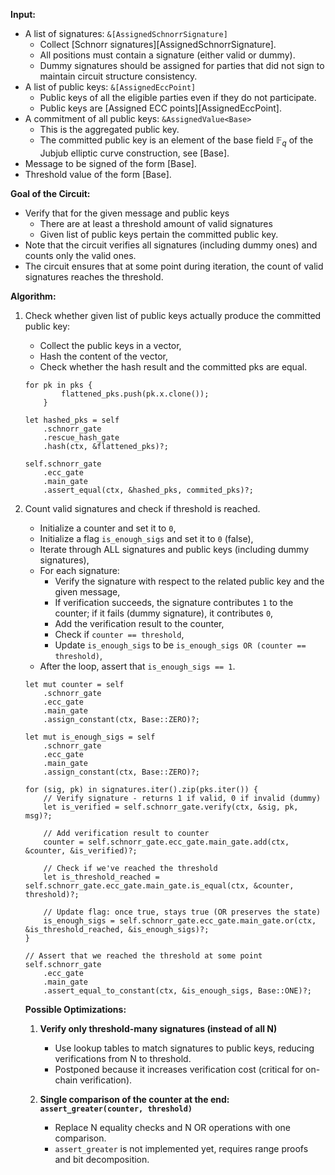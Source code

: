**Input:**
- A list of signatures: `&[AssignedSchnorrSignature]`
    - Collect [Schnorr signatures][AssignedSchnorrSignature].
    - All positions must contain a signature (either valid or dummy).
    - Dummy signatures should be assigned for parties that did not sign to maintain circuit structure consistency.
- A list of public keys: `&[AssignedEccPoint]`
    - Public keys of all the eligible parties even if they do not participate.
    - Public keys are [Assigned ECC points][AssignedEccPoint].
- A commitment of all public keys: `&AssignedValue<Base>`
    - This is the aggregated public key.
    - The committed public key is an element of the base field $\mathbb{F}_q$ of the Jubjub elliptic curve construction, see [Base].
- Message to be signed of the form [Base].
- Threshold value of the form [Base].

**Goal of the Circuit:**
- Verify that for the given message and public keys
    - There are at least a threshold amount of valid signatures
    - Given list of public keys pertain the committed public key.
- Note that the circuit verifies all signatures (including dummy ones) and counts only the valid ones.
- The circuit ensures that at some point during iteration, the count of valid signatures reaches the threshold.

**Algorithm:**
1. Check whether given list of public keys actually produce the committed public key:
    * Collect the public keys in a vector,
    * Hash the content of the vector,
    * Check whether the hash result and the committed pks are equal.
    ```ignore
    for pk in pks {
            flattened_pks.push(pk.x.clone());
        }

    let hashed_pks = self
        .schnorr_gate
        .rescue_hash_gate
        .hash(ctx, &flattened_pks)?;

    self.schnorr_gate
        .ecc_gate
        .main_gate
        .assert_equal(ctx, &hashed_pks, commited_pks)?;
    ```
2. Count valid signatures and check if threshold is reached.
    * Initialize a counter and set it to `0`,
    * Initialize a flag `is_enough_sigs` and set it to `0` (false),
    * Iterate through ALL signatures and public keys (including dummy signatures),
    * For each signature:
        - Verify the signature with respect to the related public key and the given message,
        - If verification succeeds, the signature contributes `1` to the counter; if it fails (dummy signature), it contributes `0`,
        - Add the verification result to the counter,
        - Check if `counter == threshold`,
        - Update `is_enough_sigs` to be `is_enough_sigs OR (counter == threshold)`,
    * After the loop, assert that `is_enough_sigs == 1`.
    ```ignore
    let mut counter = self
        .schnorr_gate
        .ecc_gate
        .main_gate
        .assign_constant(ctx, Base::ZERO)?;

    let mut is_enough_sigs = self
        .schnorr_gate
        .ecc_gate
        .main_gate
        .assign_constant(ctx, Base::ZERO)?;

    for (sig, pk) in signatures.iter().zip(pks.iter()) {
        // Verify signature - returns 1 if valid, 0 if invalid (dummy)
        let is_verified = self.schnorr_gate.verify(ctx, &sig, pk, msg)?;

        // Add verification result to counter
        counter = self.schnorr_gate.ecc_gate.main_gate.add(ctx, &counter, &is_verified)?;

        // Check if we've reached the threshold
        let is_threshold_reached = self.schnorr_gate.ecc_gate.main_gate.is_equal(ctx, &counter, threshold)?;

        // Update flag: once true, stays true (OR preserves the state)
        is_enough_sigs = self.schnorr_gate.ecc_gate.main_gate.or(ctx, &is_threshold_reached, &is_enough_sigs)?;
    }

    // Assert that we reached the threshold at some point
    self.schnorr_gate
        .ecc_gate
        .main_gate
        .assert_equal_to_constant(ctx, &is_enough_sigs, Base::ONE)?;
    ```

    **Possible Optimizations:**

    1. **Verify only threshold-many signatures (instead of all N)**
       - Use lookup tables to match signatures to public keys, reducing verifications from N to threshold.
       - Postponed because it increases verification cost (critical for on-chain verification).

    2. **Single comparison of the counter at the end: `assert_greater(counter, threshold)`**
       - Replace N equality checks and N OR operations with one comparison.
       - `assert_greater` is not implemented yet, requires range proofs and bit decomposition.
